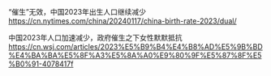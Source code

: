 
“催生”无效，中国2023年出生人口继续减少 https://cn.nytimes.com/china/20240117/china-birth-rate-2023/dual/

中国2023年人口加速减少，政府催生之下女性默默抵抗 https://cn.wsj.com/articles/2023%E5%B9%B4%E4%B8%AD%E5%9B%BD%E4%BA%BA%E5%8F%A3%E5%8A%A0%E9%80%9F%E5%87%8F%E5%B0%91-4078417f
